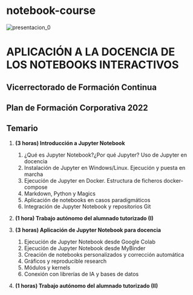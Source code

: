 # notebook-course

![presentacion_0](sessions/s1/img/presentacion_0.png)

# APLICACIÓN A LA DOCENCIA DE LOS NOTEBOOKS INTERACTIVOS

## Vicerrectorado de Formación Continua

## Plan de Formación Corporativa 2022

## Temario

1. **(3 horas) Introducción a Jupyter Notebook**
    1. ¿Qué es Jupyter Notebook?¿Por qué Jupyter? Uso de Jupyter en docencia
    2. Instalación de Jupyter en Windows/Linux. Ejecución y puesta en marcha
    3. Ejecución de Jupyter en Docker. Estructura de ficheros docker-compose
    4. Markdown, Python y Magics
    5. Aplicación de notebooks en casos paradigmáticos
    6. Integración de Jupyter Notebook y repositorios Git

2. **(1 hora) Trabajo autónomo del alumnado tutorizado (I)**

3. **(3 horas) Aplicación de Jupyter Notebook para docencia**
    1. Ejecución de Jupyter Notebook desde Google Colab
    2. Ejecución de Jupyter Notebook desde MyBinder
    3. Creación de notebooks personalizados y corrección automática
    4. Gráficos y reproducible research
    5. Módulos y kernels
    6. Conexión con librerías de IA y bases de datos

4. **(1 horas) Trabajo autónomo del alumnado tutorizado (II)**
